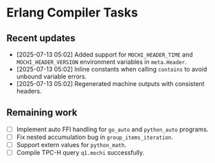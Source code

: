 # Erlang Compiler Tasks

## Recent updates
- [2025-07-13 05:02] Added support for `MOCHI_HEADER_TIME` and `MOCHI_HEADER_VERSION` environment variables in `meta.Header`.
- [2025-07-13 05:02] Inline constants when calling `contains` to avoid unbound variable errors.
- [2025-07-13 05:02] Regenerated machine outputs with consistent headers.

## Remaining work
- [ ] Implement auto FFI handling for `go_auto` and `python_auto` programs.
- [ ] Fix nested accumulation bug in `group_items_iteration`.
- [ ] Support extern values for `python_math`.
- [ ] Compile TPC-H query `q1.mochi` successfully.

